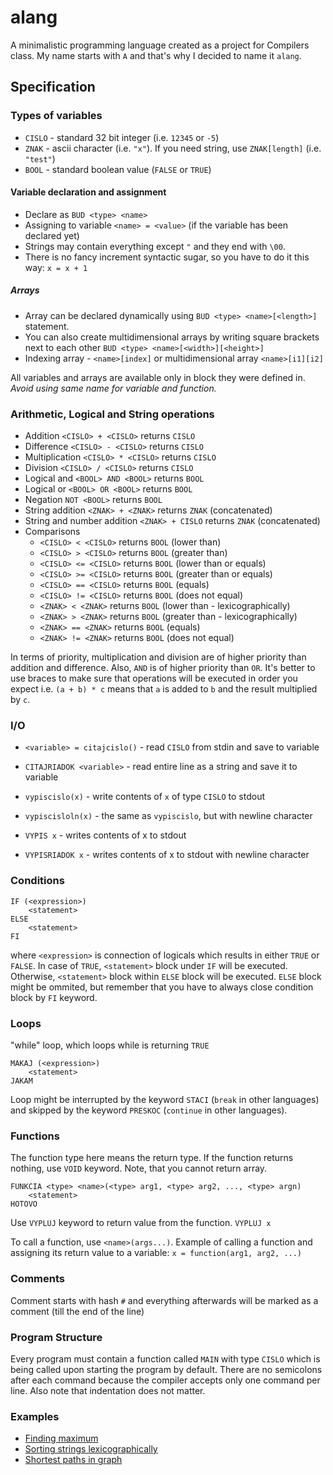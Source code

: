 # alang

A minimalistic programming language created as a project for Compilers class.
My name starts with `A` and that's why I decided to name it `alang`.

## Specification

### Types of variables

* `CISLO` - standard 32 bit integer (i.e. `12345` or `-5`)
* `ZNAK` - ascii character (i.e. `"x"`). If you need string, use `ZNAK[length]` (i.e. `"test"`)
* `BOOL` - standard boolean value (`FALSE` or `TRUE`)

#### Variable declaration and assignment

* Declare as `BUD <type> <name>`
* Assigning to variable `<name> = <value>` (if the variable has been declared yet)
* Strings may contain everything except `"` and they end with `\00`.
* There is no fancy increment syntactic sugar, so you have to do it this way: `x = x + 1`

##### Arrays

* Array can be declared dynamically using `BUD <type> <name>[<length>]` statement.
* You can also create multidimensional arrays by writing square brackets next to each other
`BUD <type> <name>[<width>][<height>]`
* Indexing array - `<name>[index]` or multidimensional array `<name>[i1][i2]`

All variables and arrays are available only in block they were defined in.
*Avoid using same name for variable and function.*

### Arithmetic, Logical and String operations

* Addition `<CISLO> + <CISLO>` returns `CISLO`
* Difference `<CISLO> - <CISLO>` returns `CISLO`
* Multiplication `<CISLO> * <CISLO>` returns `CISLO`
* Division `<CISLO> / <CISLO>` returns `CISLO`
* Logical and `<BOOL> AND <BOOL>` returns `BOOL`
* Logical or `<BOOL> OR <BOOL>` returns `BOOL`
* Negation `NOT <BOOL>` returns `BOOL`
* String addition `<ZNAK> + <ZNAK>` returns `ZNAK` (concatenated)
* String and number addition `<ZNAK> + CISLO` returns `ZNAK` (concatenated)
* Comparisons
    - `<CISLO> < <CISLO>` returns `BOOL` (lower than)
    - `<CISLO> > <CISLO>` returns `BOOL` (greater than)
    - `<CISLO> <= <CISLO>` returns `BOOL` (lower than or equals)
    - `<CISLO> >= <CISLO>` returns `BOOL` (greater than or equals)
    - `<CISLO> == <CISLO>` returns `BOOL` (equals)
    - `<CISLO> != <CISLO>` returns `BOOL` (does not equal)
    - `<ZNAK> < <ZNAK>` returns `BOOL` (lower than - lexicographically)
    - `<ZNAK> > <ZNAK>` returns `BOOL` (greater than - lexicographically)
    - `<ZNAK> == <ZNAK>` returns `BOOL` (equals)
    - `<ZNAK> != <ZNAK>` returns `BOOL` (does not equal)

In terms of priority, multiplication and division are of higher priority
than addition and difference. Also, `AND` is of higher priority than `OR`.
It's better to use braces to make sure that operations will be executed
in order you expect i.e. `(a + b) * c` means that `a` is added to `b` and
the result multiplied by `c`.

### I/O

* `<variable> = citajcislo()` - read `CISLO` from stdin and save to variable
* `CITAJRIADOK <variable>` - read entire line as a string and save it to variable
* `vypiscislo(x)` - write contents of `x` of type `CISLO` to stdout
* `vypiscisloln(x)` - the same as `vypiscislo`, but with newline character

* `VYPIS x` - writes contents of x to stdout
* `VYPISRIADOK x` - writes contents of x to stdout with newline character

### Conditions

```
IF (<expression>)
    <statement>
ELSE
    <statement>
FI
```

where `<expression>` is connection of logicals which results in either `TRUE` or `FALSE`.
In case of `TRUE`, `<statement>` block under `IF` will be executed. Otherwise,
`<statement>` block within `ELSE` block will be executed. `ELSE` block might
be ommited, but remember that you have to always close condition block by
`FI` keyword.

### Loops

"while" loop, which loops while <expression> is returning `TRUE`
```
MAKAJ (<expression>)
    <statement>
JAKAM
```

Loop might be interrupted by the keyword `STACI` (`break` in other languages)
and skipped by the keyword `PRESKOC` (`continue` in other languages).

### Functions

The function type here means the return type. If the function returns nothing,
use `VOID` keyword. Note, that you cannot return array.
```
FUNKCIA <type> <name>(<type> arg1, <type> arg2, ..., <type> argn)
    <statement>
HOTOVO
```

Use `VYPLUJ` keyword to return value from the function.
`VYPLUJ x`

To call a function, use `<name>(args...)`.
Example of calling a function and assigning its return value to a variable:
`x = function(arg1, arg2, ...)`

### Comments

Comment starts with hash `#` and everything afterwards will be marked as
a comment (till the end of the line)

### Program Structure

Every program must contain a function called `MAIN` with type `CISLO`
which is being called upon starting the program by default.
There are no semicolons after each command because the compiler accepts
only one command per line. Also note that indentation does not matter.

### Examples

* [Finding maximum](examples/maximum.alang)
* [Sorting strings lexicographically](examples/stringsort.alang)
* [Shortest paths in graph](examples/shortestpaths.alang)
